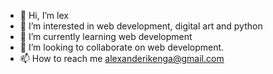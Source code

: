 - 👋 Hi, I’m lex
- 👀 I’m interested in web development, digital art and python
- 🌱 I’m currently learning web development
- 💞️ I’m looking to collaborate on web development.
- 📫 How to reach me alexanderikenga@gmail.com

<!---
Iamlexzy/Iamlexzy is a ✨ special ✨ repository because its `README.md` (this file) appears on your GitHub profile.
You can click the Preview link to take a look at your changes.
--->
